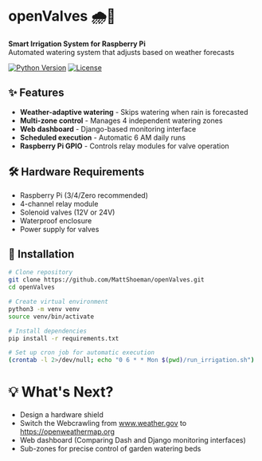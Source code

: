 # openValves 🌧️🌱
**Smart Irrigation System for Raspberry Pi**  
Automated watering system that adjusts based on weather forecasts

[![Python Version](https://img.shields.io/badge/python-3.7%2B-blue)](https://www.python.org/)
[![License](https://img.shields.io/badge/license-MIT-green)](LICENSE)

## ✨ Features
- **Weather-adaptive watering** - Skips watering when rain is forecasted
- **Multi-zone control** - Manages 4 independent watering zones
- **Web dashboard** - Django-based monitoring interface
- **Scheduled execution** - Automatic 6 AM daily runs
- **Raspberry Pi GPIO** - Controls relay modules for valve operation

## 🛠️ Hardware Requirements
- Raspberry Pi (3/4/Zero recommended)
- 4-channel relay module
- Solenoid valves (12V or 24V)
- Waterproof enclosure
- Power supply for valves

## 🚀 Installation
```bash
# Clone repository
git clone https://github.com/MattShoeman/openValves.git
cd openValves

# Create virtual environment
python3 -m venv venv
source venv/bin/activate

# Install dependencies
pip install -r requirements.txt

# Set up cron job for automatic execution
(crontab -l 2>/dev/null; echo "0 6 * * Mon $(pwd)/run_irrigation.sh") | crontab -

```
# :bulb: What's Next?
- Design a hardware shield
- Switch the Webcrawling from www.weather.gov to https://openweathermap.org
- Web dashboard (Comparing Dash and Django monitoring interfaces)
- Sub-zones for precise control of garden watering beds

